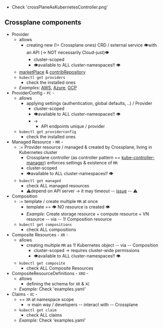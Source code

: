 * Check 'crossPlaneAsKubernetesController.png'

## Crossplane components
* Provider
  * allows
    * creating new (!= Crossplane ones) CRD / external service 👁️with an API (-> NOT necessarily Cloud-just)👁️
      * cluster-scoped
      * 👁available to ALL cluster-namespaces!! 👁
  * [marketPlace](https://marketplace.upbound.io/providers) & [contribRepository](https://github.com/crossplane-contrib/)
  * `kubectl get providers`
    * check the installed ones
  * _Examples:_ [AWS](https://marketplace.upbound.io/providers/upbound/provider-family-aws/v1.7.0), [Azure](https://marketplace.upbound.io/providers/upbound/provider-family-azure/v1.3.0), [GCP](https://marketplace.upbound.io/providers/upbound/provider-family-gcp/v1.3.0)
* ProviderConfig - `PC` -
  * allows
    * applying settings (authentication, global defaults, ..) / Provider
      * cluster-scoped
      * 👁available to ALL cluster-namespaces!! 👁
      * -> 
        * API endpoints unique / provider
  * `kubectl get providerconfig`
    * check the installed ones
* Managed Resource - `MR` -
  * := Provider resource / managed & created by Crossplane, living in Kubernetes cluster
    * Crossplane controller (as controller pattern == [kube-controller-manager](https://kubernetes.io/docs/reference/command-line-tools-reference/kube-controller-manager/)) enforces settings & existence of `MR`
    * cluster-scoped
    * 👁available to ALL cluster-namespaces!! 👁
  * `kubectl get managed`
    * check ALL managed resources
    * ⚠️depend on API server -> it may timeout -- [issue](https://github.com/kubernetes/kubernetes/issues/111880) -- ⚠️
* Composition
  * := template / create multiple `MR` at once
    * template == 👁 NO resource is created 👁
    * _Example:_ Create storage resource + compute resource + VN resource -- via -- 1! Composition resource
  * `kubectl get compositions`
    * check ALL compositions
* Composite Resources - `XR` -
  * allows
    * creating multiple `MR` as 1! Kubernetes object -- via -- Composition
      * cluster-scoped -> requires cluster-wide permissions
      * 👁available to ALL cluster-namespaces!! 👁
  * `kubectl get composite`
    * check ALL Composite Resources
* CompositeResourceDefinitions - `XRD` -
  * allows
    * defining the schema for `XR` & `XC`
  * _Example:_ Check 'examples.yaml'
* Claims - `XC` -
  * == `XR` at namespace scope
    * -> main way / developers -- interact with -- Crossplane
  * `kubectl get claim`
    * check ALL claims
  * _Example:_ Check 'examples.yaml'
